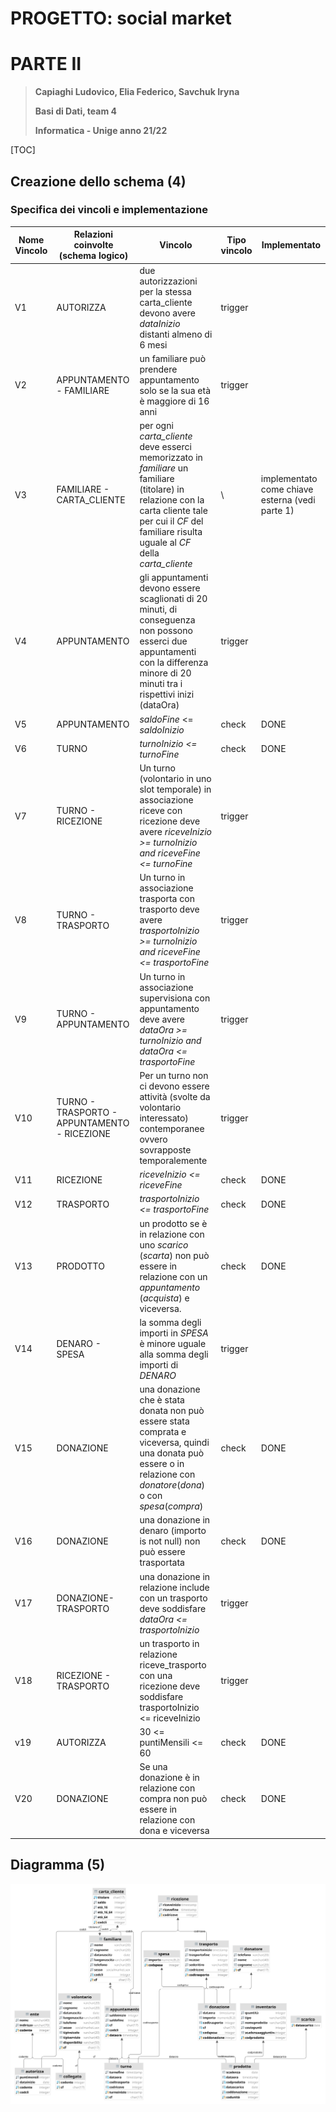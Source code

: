# PROGETTO: social market 

# PARTE II

> **Capiaghi Ludovico, Elia Federico, Savchuk Iryna**
>
> **Basi di Dati, team 4**
>
> **Informatica - Unige anno 21/22**

[TOC]



## Creazione dello schema (4)

### Specifica dei vincoli e implementazione

| Nome Vincolo | Relazioni coinvolte (schema logico)          | Vincolo                                                      | Tipo vincolo | Implementato                                    |
| ------------ | -------------------------------------------- | ------------------------------------------------------------ | ------------ | ----------------------------------------------- |
| V1           | AUTORIZZA                                    | due autorizzazioni per la stessa carta_cliente devono avere *dataInizio* distanti almeno di 6 mesi | trigger      |                                                 |
| V2           | APPUNTAMENTO - FAMILIARE                     | un familiare può prendere appuntamento solo se la sua età è maggiore di 16 anni | trigger      |                                                 |
| V3           | FAMILIARE - CARTA_CLIENTE                    | per ogni *carta_cliente* deve esserci memorizzato in *familiare* un familiare  (titolare)  in relazione con la carta cliente tale per cui il  *CF* del familiare risulta uguale al *CF* della *carta_cliente* | \            | implementato come chiave esterna (vedi parte 1) |
| V4           | APPUNTAMENTO                                 | gli appuntamenti devono essere scaglionati di 20 minuti, di conseguenza non possono esserci due appuntamenti con la differenza minore di 20 minuti tra i rispettivi inizi (dataOra) | trigger      |                                                 |
| V5           | APPUNTAMENTO                                 | *saldoFine* <= *saldoInizio*                                 | check        | DONE                                            |
| V6           | TURNO                                        | *turnoInizio <= turnoFine*                                   | check        | DONE                                            |
| V7           | TURNO - RICEZIONE                            | Un turno (volontario in uno slot temporale) in associazione riceve con ricezione deve avere *riceveInizio >= turnoInizio and riceveFine <= turnoFine* | trigger      |                                                 |
| V8           | TURNO - TRASPORTO                            | Un turno in associazione trasporta con trasporto deve avere *trasportoInizio >= turnoInizio and riceveFine <= trasportoFine* | trigger      |                                                 |
| V9           | TURNO - APPUNTAMENTO                         | Un turno in associazione supervisiona con appuntamento deve avere *dataOra >= turnoInizio and dataOra <= trasportoFine* | trigger      |                                                 |
| V10          | TURNO - TRASPORTO - APPUNTAMENTO - RICEZIONE | Per un turno non ci devono essere attività (svolte da volontario interessato) contemporanee ovvero sovrapposte temporalemente | trigger      |                                                 |
| V11          | RICEZIONE                                    | *riceveInizio <= riceveFine*                                 | check        | DONE                                            |
| V12          | TRASPORTO                                    | *trasportoInizio <= trasportoFine*                           | check        | DONE                                            |
| V13          | PRODOTTO                                     | un prodotto se è in relazione con uno *scarico* (*scarta*) non può essere in relazione con un *appuntamento* (*acquista*) e viceversa. | check        | DONE                                            |
| V14          | DENARO - SPESA                               | la somma degli importi in *SPESA* è minore uguale alla somma degli importi di *DENARO* | trigger      |                                                 |
| V15          | DONAZIONE                                    | una  donazione che è stata donata non può essere stata comprata e viceversa, quindi una donata può essere o in relazione con *donatore*(*dona*) o con *spesa*(*compra*) | check        | DONE                                            |
| V16          | DONAZIONE                                    | una donazione in denaro (importo is not null) non può essere trasportata | check        | DONE                                            |
| V17          | DONAZIONE- TRASPORTO                         | una donazione in relazione include con un trasporto deve soddisfare *dataOra <= trasportoInizio* | trigger      |                                                 |
| V18          | RICEZIONE - TRASPORTO                        | un trasporto in relazione riceve_trasporto con una ricezione deve soddisfare trasportoInizio <= riceveInizio | trigger      |                                                 |
| v19          | AUTORIZZA                                    | 30 <= puntiMensili <= 60                                     | check        | DONE                                            |
| V20          | DONAZIONE                                    | Se una donazione è in relazione con compra non può essere in relazione con dona e viceversa | check        | DONE                                            |

## Diagramma (5)

![Diagramma BD Social Market](.socialmarket.svg)
